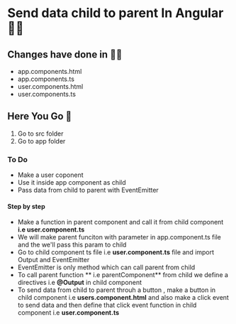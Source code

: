 # Send data  child  to parent In Angular 👋🏻

## Changes have done  in ✍🏿
* app.components.html
* app.components.ts
* user.components.html
* user.components.ts

## Here You Go 🏃
  1. Go to src folder 
  2. Go to app folder
  
### To Do 
* Make a user coponent
* Use it inside app component as child
* Pass data from child to parent with EventEmitter  
#### Step by step
 * Make a function in parent component  and call it from child component **i.e user.component.ts**  
 * We will make parent funciton with parameter in app.component.ts file and the we'll pass this param to child
 * Go to child component ts file i.e **user.component.ts** file and import Output and EventEmitter 
 * EventEmitter  is only method which can call parent from child
 * To call parent function  ** i.e parentComponent** from child we define a directives i.e **@Output** in child component
 * To send data from child to parent throuh a button , make a button in child component i.e **users.component.html** and also make a click event to send data and then  define that click event function in child component i.e  **user.component.ts**
  
